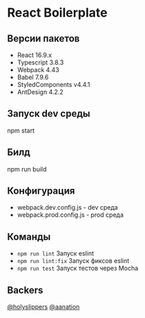 # React Boilerplate 

## Версии пакетов

- React 16.9.x
- Typescript 3.8.3
- Webpack 4.43
- Babel 7.9.6 
- StyledComponents v4.4.1
- AntDesign 4.2.2

## Запуск dev среды 

npm start

## Билд

npm run build

## Конфигурация

- webpack.dev.config.js - dev среда
- webpack.prod.config.js - prod среда

## Команды 

- `npm run lint` Запуск eslint 
- `npm run lint:fix` Запуск фиксов eslint 
- `npm run test` Запуск тестов через Mocha 

## Backers

[@holyslippers](http://github.com/holyslippers)
[@aanation](https://github.com/aanation)

